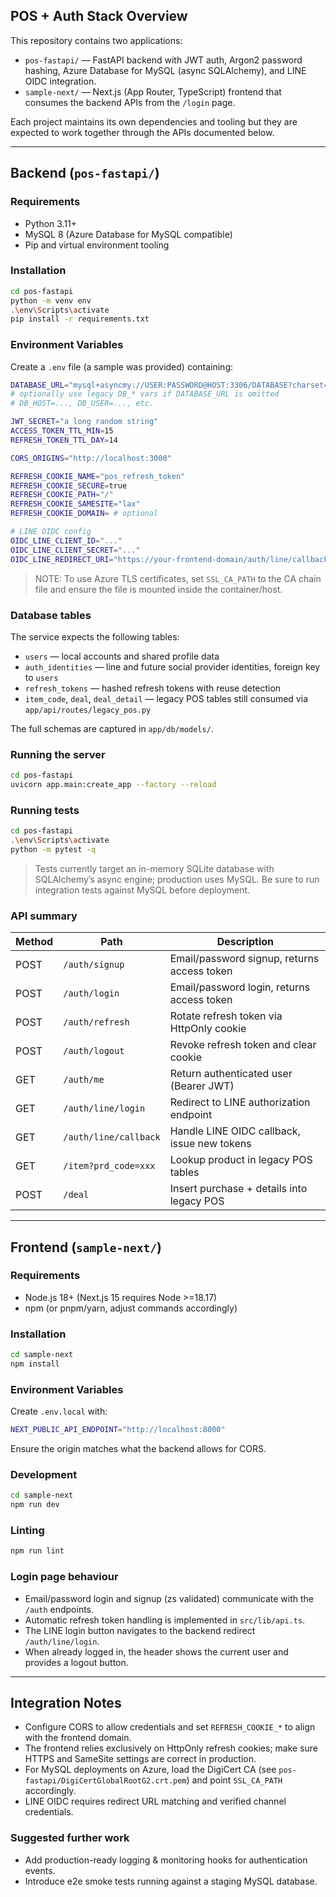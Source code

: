 ## POS + Auth Stack Overview

This repository contains two applications:

- `pos-fastapi/` — FastAPI backend with JWT auth, Argon2 password hashing, Azure Database for MySQL (async SQLAlchemy), and LINE OIDC integration.
- `sample-next/` — Next.js (App Router, TypeScript) frontend that consumes the backend APIs from the `/login` page.

Each project maintains its own dependencies and tooling but they are expected to work together through the APIs documented below.

---

## Backend (`pos-fastapi/`)

### Requirements

- Python 3.11+
- MySQL 8 (Azure Database for MySQL compatible)
- Pip and virtual environment tooling

### Installation

```bash
cd pos-fastapi
python -m venv env
.\env\Scripts\activate
pip install -r requirements.txt
```

### Environment Variables

Create a `.env` file (a sample was provided) containing:

```bash
DATABASE_URL="mysql+asyncmy://USER:PASSWORD@HOST:3306/DATABASE?charset=utf8mb4"
# optionally use legacy DB_* vars if DATABASE_URL is omitted
# DB_HOST=..., DB_USER=..., etc.

JWT_SECRET="a long random string"
ACCESS_TOKEN_TTL_MIN=15
REFRESH_TOKEN_TTL_DAY=14

CORS_ORIGINS="http://localhost:3000"

REFRESH_COOKIE_NAME="pos_refresh_token"
REFRESH_COOKIE_SECURE=true
REFRESH_COOKIE_PATH="/"
REFRESH_COOKIE_SAMESITE="lax"
REFRESH_COOKIE_DOMAIN= # optional

# LINE OIDC config
OIDC_LINE_CLIENT_ID="..."
OIDC_LINE_CLIENT_SECRET="..."
OIDC_LINE_REDIRECT_URI="https://your-frontend-domain/auth/line/callback"
```

> NOTE: To use Azure TLS certificates, set `SSL_CA_PATH` to the CA chain file and ensure the file is mounted inside the container/host.

### Database tables

The service expects the following tables:

- `users` — local accounts and shared profile data
- `auth_identities` — line and future social provider identities, foreign key to `users`
- `refresh_tokens` — hashed refresh tokens with reuse detection
- `item_code`, `deal`, `deal_detail` — legacy POS tables still consumed via `app/api/routes/legacy_pos.py`

The full schemas are captured in `app/db/models/`.

### Running the server

```bash
cd pos-fastapi
uvicorn app.main:create_app --factory --reload
```

### Running tests

```bash
cd pos-fastapi
.\env\Scripts\activate
python -m pytest -q
```

> Tests currently target an in-memory SQLite database with SQLAlchemy’s async engine; production uses MySQL. Be sure to run integration tests against MySQL before deployment.

### API summary

| Method | Path                  | Description                                    |
| ------ | --------------------- | ---------------------------------------------- |
| POST   | `/auth/signup`        | Email/password signup, returns access token    |
| POST   | `/auth/login`         | Email/password login, returns access token     |
| POST   | `/auth/refresh`       | Rotate refresh token via HttpOnly cookie       |
| POST   | `/auth/logout`        | Revoke refresh token and clear cookie          |
| GET    | `/auth/me`            | Return authenticated user (Bearer JWT)         |
| GET    | `/auth/line/login`    | Redirect to LINE authorization endpoint        |
| GET    | `/auth/line/callback` | Handle LINE OIDC callback, issue new tokens    |
| GET    | `/item?prd_code=xxx`  | Lookup product in legacy POS tables            |
| POST   | `/deal`               | Insert purchase + details into legacy POS      |

---

## Frontend (`sample-next/`)

### Requirements

- Node.js 18+ (Next.js 15 requires Node >=18.17)
- npm (or pnpm/yarn, adjust commands accordingly)

### Installation

```bash
cd sample-next
npm install
```

### Environment Variables

Create `.env.local` with:

```bash
NEXT_PUBLIC_API_ENDPOINT="http://localhost:8000"
```

Ensure the origin matches what the backend allows for CORS.

### Development

```bash
cd sample-next
npm run dev
```

### Linting

```bash
npm run lint
```

### Login page behaviour

- Email/password login and signup (zs validated) communicate with the `/auth` endpoints.
- Automatic refresh token handling is implemented in `src/lib/api.ts`.
- The LINE login button navigates to the backend redirect `/auth/line/login`.
- When already logged in, the header shows the current user and provides a logout button.

---

## Integration Notes

- Configure CORS to allow credentials and set `REFRESH_COOKIE_*` to align with the frontend domain.
- The frontend relies exclusively on HttpOnly refresh cookies; make sure HTTPS and SameSite settings are correct in production.
- For MySQL deployments on Azure, load the DigiCert CA (see `pos-fastapi/DigiCertGlobalRootG2.crt.pem`) and point `SSL_CA_PATH` accordingly.
- LINE OIDC requires redirect URL matching and verified channel credentials.

### Suggested further work

- Add production-ready logging & monitoring hooks for authentication events.
- Introduce e2e smoke tests running against a staging MySQL database.
